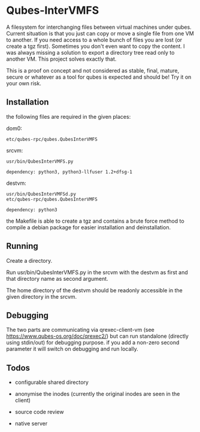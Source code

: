 Qubes-InterVMFS
==============

A filesystem for interchanging files between virtual machines under qubes.
Current situation is that you just can copy or move a single file from one VM
to another.  If you need access to a whole bunch of files you are lost (or
create a tgz first). Sometimes you don't even want to copy the content. I was
always missing a solution to export a directory tree read only to another VM.
This project solves exactly that.

This is a proof on concept and not considered as stable, final, mature, secure
or whatever as a tool for qubes is expected and should be! Try it on your own
risk.

Installation
------------

the following files are required in the given places:

dom0:

	etc/qubes-rpc/qubes.QubesInterVMFS

srcvm:

	usr/bin/QubesInterVMFS.py

	dependency: python3, python3-llfuser 1.2+dfsg-1

destvm:

	usr/bin/QubesInterVMFSd.py
	etc/qubes-rpc/qubes.QubesInterVMFS

	dependency: python3

the Makefile is able to create a tgz and contains a brute force method to
compile a debian package for easier installation and deinstallation.

Running
-------

Create a directory.

Run usr/bin/QubesInterVMFS.py in the srcvm with the destvm as first and that
directory name as second argument.

The home directory of the destvm should be readonly accessible in the given
directory in the srcvm.

Debugging
---------

The two parts are communicating via qrexec-client-vm (see
https://www.qubes-os.org/doc/qrexec2/) but can run standalone (directly using
stdin/out) for debugging purpose. if you add a non-zero second parameter it
will switch on debugging and run locally.

Todos
-----

- configurable shared directory

- anonymise the inodes (currently the original inodes are seen in the client)

- source code review

- native server

